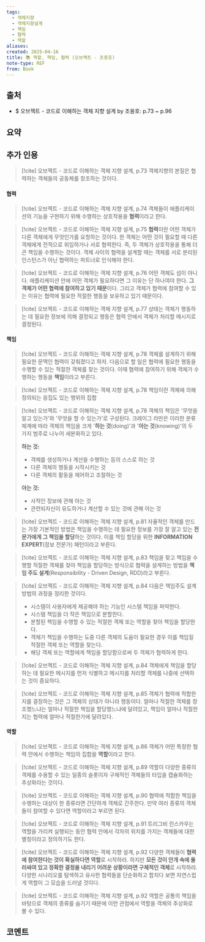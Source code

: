 ```yaml
---
tags:
  - 객체지향
  - 객체지향설계
  - 책임
  - 협력
  - 역할
aliases: 
created: 2025-04-16
title: 📚 역할, 책임, 협력 (오브젝트 - 조용호)
note-type: REF
from: Book
---
```


## 출처

- $ 오브젝트 - 코드로 이해하는 객체 지향 설계 by 조용호: p.73 ~ p.96

## 요약

## 추가 인용

>[!cite] 오브젝트 - 코드로 이해하는 객체 지향 설계, p.73
>객체지향의 본질은 협력하는 객체들의 공동체를 창조하는 것이다.

#### 협력

> [!cite] 오브젝트 - 코드로 이해하는 객체 지향 설계, p.74
> 객체들이 애플리케이션의 기능을 구현하기 위해 수행하는 상호작용을 **협력**이라고 한다.

> [!cite] 오브젝트 - 코드로 이해하는 객체 지향 설계, p.75
> **협력**이란 어떤 객체가 다른 객체에게 무엇인가를 요청하는 것이다. 한 객체는 어떤 것이 필요할 때 다른 객체에게 전적으로 위임하거나 서로 협력한다. 즉, 두 객체가 상호작용을 통해 더 큰 책임을 수행하는 것이다. 객체 사이의 협력을 설계할 때는 객체를 서로 분리된 인스턴스가 아닌 협력하는 파트너로 인식해야 한다.

> [!cite] 오브젝트 - 코드로 이해하는 객체 지향 설계, p.76
> 어떤 객체도 섬이 아니다. 애플리케이션 안에 어떤 객체가 필요하다면 그 이유는 단 하나여야 한다. **그 객체가 어떤 협력에 참여하고 있기 때문**이다. 그리고 객체가 협력에 참여할 수 있는 이유는 협력에 필요한 적절한 행동을 보유하고 있기 때문이다.

> [!cite] 오브젝트 - 코드로 이해하는 객체 지향 설계, p.77
> 상태는 객체가 행동하는 데 필요한 정보에 의해 결정되고 행동은 협력 안에서 객체가 처리할 메시지로 결정된다.

#### 책임

> [!cite] 오브젝트 - 코드로 이해하는 객체 지향 설계, p.78
> 객체를 설계하기 위해 필요한 문맥인 협력이 갖춰졌다고 하자. 다음으로 할 일은 협력에 필요한 행동을 수행할 수 있는 적절한 객체를 찾는 것이다. 이때 협력에 참여하기 위해 객체가 수행하는 행동을 **책임**이라고 부른다.

> [!cite] 오브젝트 - 코드로 이해하는 객체 지향 설계, p.78
> 책임이란 객체에 의해 정의되는 응집도 있는 행위의 집합

> [!cite] 오브젝트 - 코드로 이해하는 객체 지향 설계, p.78
> 객체의 책임은 '무엇을 알고 있는가'와 '무엇을 할 수 있는가'로 구성된다. 크레이그 라만은 이러한 분류 체계에 따라 객체의 책임을 크게 '**하는 것**(doing)'과 '**아는 것**(knowing)'의 두 가지 범주로 나누어 세분화하고 있다.
> 
> **하는 것:**
> - 객체를 생성하거나 계산을 수행하는 등의 스스로 하는 것
> - 다른 객체의 행동을 시작시키는 것
> - 다른 객체의 활동을 제어하고 조절하는 것
> 
> **아는 것:**
> - 사적인 정보에 관해 아는 것
> - 관련되자신이 유도하거나 계산할 수 있는 것에 관해 아는 것

> [!cite] 오브젝트 - 코드로 이해하는 객체 지향 설계, p.81
> 자율적인 객체를 만드는 가장 기본적인 방법은 책임을 수행하는 데 필요한 정보를 가장 잘 알고 있는 **전문가에게 그 책임을 할당**하는 것이다. 이를 책임 할당을 위한 **INFORMATION EXPERT**(정보 전문가) 패턴이라고 부른다.

> [!cite] 오브젝트 - 코드로 이해하는 객체 지향 설계, p.83
> 책임을 찾고 책임을 수행할 적절한 객체를 찾아 책임을 할당하는 방식으로 협력을 설계하는 방법을 **책임 주도 설계**(Responsibility - Driven Design, RDD)라고 부른다.

> [!cite] 오브젝트 - 코드로 이해하는 객체 지향 설계, p.84
> 다음은 책임주도 설계 방법의 과정을 정리한 것이다.
> - 시스템이 사용자에게 제공해야 하는 기능인 시스템 책임을 파악한다.
> - 시스템 책임을 더 작은 책임으로 분할한다.
> - 분할된 책임을 수행할 수 있는 적절한 객체 또는 역할을 찾아 책임을 할당한다.
> - 객체가 책임을 수행하는 도중 다른 객체의 도움이 필요한 경우 이를 책임질 적절한 객체 또는 역할을 찾는다.
> - 해당 객체 또는 역할에게 책임을 할당함으로써 두 객체가 협력하게 한다.

> [!cite] 오브젝트 - 코드로 이해하는 객체 지향 설계, p.84
> 객체에게 책임을 할당하는 데 필요한 메시지를 먼저 식별하고 메시지를 처리할 객체를 나중에 선택하는 것이 중요하다.

> [!cite] 오브젝트 - 코드로 이해하는 객체 지향 설계, p.85
> 객체가 협력에 적합한지를 결정하는 것은 그 객체의 상태가 아니라 행동이다. 얼마나 적절한 객체를 창조했느냐는 얼마나 적절한 책임을 할당했느냐에 달려있고, 책임이 얼마나 적절한지는 협력에 얼마나 적절한가에 달려있다.

#### 역할

> [!cite] 오브젝트 - 코드로 이해하는 객체 지향 설계, p.86
> 객체가 어떤 특정한 협력 안에서 수행하는 책임의 집합을 **역할**이라고 한다.

> [!cite] 오브젝트 - 코드로 이해하는 객체 지향 설계, p.89
> 역할이 다양한 종류의 객체를 수용할 수 있는 일종의 슬롯이자 구체적인 객체들의 타입을 캡슐화하는 추상화라는 것이다.

> [!cite] 오브젝트 - 코드로 이해하는 객체 지향 설계, p.90
> 협력에 적합한 책임을 수행하는 대상이 한 종류라면 간단하게 객체로 간주한다. 만약 여러 종류의 객체들이 참여할 수 있다면 역할이라고 부르면 된다.

> [!cite] 오브젝트 - 코드로 이해하는 객체 지향 설계, p.91
> 트리그비 린스카우는 역할을 가리켜 실행되는 동안 협력 안에서 각자의 위치를 가지는 객체들에 대한 별칭이라고 정의하기도 한다.

> [!cite] 오브젝트 - 코드로 이해하는 객체 지향 설계, p.92
> 다양한 객체들이 **협력에 참여한다는 것이 확실하다면 역할**로 시작하라. 하지만 **모든 것이 안개 속에 둘러싸여 있고 정확한 결정을 내리기 어려운 상황이라면 구체적인 객체**로 시작하라. 다양한 시나리오를 탐색하고 유사한 협력들을 단순화하고 합치다 보면 자연스럽게 역할이 그 모습을 드러낼 것이다.

> [!cite] 오브젝트 - 코드로 이해하는 객체 지향 설계, p.92
> 역할은 공통의 책임을 바탕으로 객체의 종류를 숨기기 때문에 이런 관점에서 역할을 객체의 추상화로 볼 수 있다.


## 코멘트